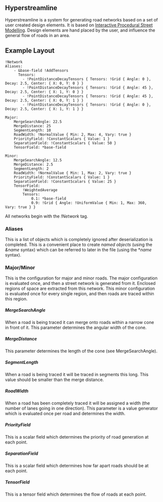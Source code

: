 ## Hyperstreamline

Hyperstreamline is a system for generating road networks based on a set of user created design elements. It is based on [Interactive Procedural Street Modelling](http://www.peterwonka.net/Publications/pdfs/2008.SG.Chen.InteractiveProceduralStreetModeling.pdf). Design elements are hand placed by the user, and influence the general flow of roads in an area.

## Example Layout

    !Network
    Aliases:
        - &base-field !AddTensors
          Tensors:
            - !PointDistanceDecayTensors { Tensors: !Grid { Angle: 0 }, Decay: 2.5, Center: { X: 0, Y: 0 } }
            - !PointDistanceDecayTensors { Tensors: !Grid { Angle: 45 }, Decay: 2.5, Center: { X: 1, Y: 0 } }
            - !PointDistanceDecayTensors { Tensors: !Grid { Angle: 45 }, Decay: 2.5, Center: { X: 0, Y: 1 } }
            - !PointDistanceDecayTensors { Tensors: !Grid { Angle: 0 }, Decay: 2.5, Center: { X: 1, Y: 1 } }
    
    Major:
        MergeSearchAngle: 22.5
        MergeDistance: 25
        SegmentLength: 10
        RoadWidth: !NormalValue { Min: 2, Max: 4, Vary: true }
        PriorityField: !ConstantScalars { Value: 1 }
        SeparationField: !ConstantScalars { Value: 50 }
        TensorField: *base-field
    
    Minor:
        MergeSearchAngle: 12.5
        MergeDistance: 2.5
        SegmentLength: 2
        RoadWidth: !NormalValue { Min: 1, Max: 2, Vary: true }
        PriorityField: !ConstantScalars { Value: 1 }
        SeparationField: !ConstantScalars { Value: 25 }
        TensorField:
            !WeightedAverage
            Tensors:
                0.1: *base-field
                0.9: !Grid { Angle: !UniformValue { Min: 1, Max: 360, Vary: true } }

All networks begin with the *!Network* tag.

### Aliases
This is a list of objects which is completely ignored after deserialization is completed. This is a convenient place to create *named objects* (using the *&name* syntax) which can be referred to later in the file (using the **name* syntax).

### Major/Minor
This is the configuration for major and minor roads. The major configuration is evaluated once, and then a street network is generated from it. Enclosed regions of space are extracted from this network. This minor configuration is evaluated once for every single region, and then roads are traced within this region.

##### MergeSearchAngle
When a road is being traced it can merge onto roads within a narrow cone in front of it. This parameter determines the angular width of the cone.

##### MergeDistance
This parameter determines the length of the cone (see MergeSearchAngle).

##### SegmentLength
When a road is being traced it will be traced in segments this long. This value should be smaller than the merge distance.

##### RoadWidth
When a road has been completely traced it will be assigned a width (the number of lanes going in one direction). This parameter is a value generator which is evaluated once per road and determines the width.

##### PriorityField
This is a scalar field which determines the priority of road generation at each point.

##### SeparationField
This is a scalar field which determines how far apart roads should be at each point.

##### TensorField
This is a tensor field which determines the flow of roads at each point.